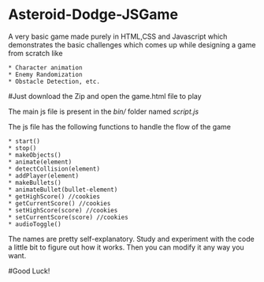 # Asteroid-Dodge-JSGame
A very basic game made purely in HTML,CSS and Javascript which demonstrates the basic challenges which comes up while designing a game from scratch like

    * Character animation
    * Enemy Randomization
    * Obstacle Detection, etc.
    
#Just download the Zip and open the game.html file to play

The main js file is present in the _bin/_ folder named *script.js*

The js file has the following functions to handle the flow of the game
    
    * start()
    * stop()
    * makeObjects()
    * animate(element)
    * detectCollision(element)
    * addPlayer(element)
    * makeBullets()
    * animateBullet(bullet-element)
    * getHighScore() //cookies
    * getCurrentScore() //cookies
    * setHighScore(score) //cookies
    * setCurrentScore(score) //cookies
    * audioToggle()

The names are pretty self-explanatory. Study and experiment with the code a little bit to figure out how it works.
Then you can modify it any way you want. 

#Good Luck!
